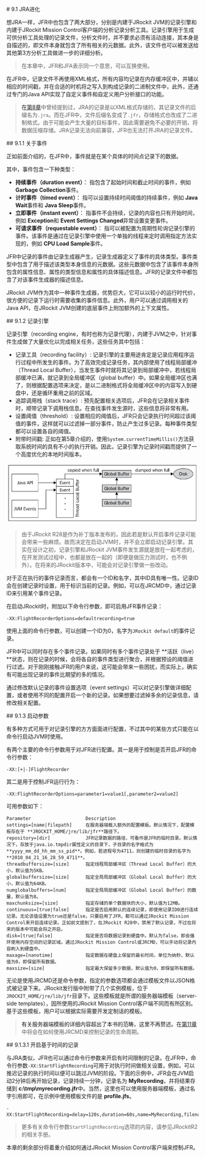 <a name="9.1" />
# 9.1 JRA进化

想JRA一样，JFR中也包含了两大部分，分别是内建于JRockit JVM的记录引擎和内建于JRockit Mission Control客户端的分析记录分析工具。记录引擎用于生成可供分析工具处理的记录文件，分析文件时，并不要求必须有活动连接，其本身是自描述的，即文件本身就包含了所有相关的元数据。此外，该文件也可以被发送给其他第3方分析工具做进一步的详细分析。

>在本章中，JFR和JFA表示同一个意思，可以互换使用。

在JFR中，记录文件不再使用XML格式，所有内容均记录在内存缓冲区中，并辅以相应的时间戳，并在合适的时机将之写入到构成记录的二进制文件中，此外，还通过专门的Java API实现了自定义事件和自定义用户分析接口的功能。

>在[第8章][1]中曾经提到过，JRA的记录是以XML格式存储的，其记录文件的后缀名为`.jra`。而在JFR中，文件后缀名变成了`.jfr`，存储格式也改成了二进制格式。由于可能会产生大量的目标事件，因此需要避免不必要的开销，将数据压缩存储。JRA记录无法向前兼容，JFR也无法打开JRA的记录文件。

<a name="9.1.1" />
## 9.1.1 关于事件

正如前面介绍的，在JFR中，事件就是在某个具体的时间点记录下的数据。

其中，事件包含一下种类型：

* **持续事件（duration event）**： 指包含了起始时间和截止时间的事件，例如 **Garbage Collection**事件。
* **计时事件（timed event）**： 指可以设置持续时间阈值的持续事件，例如 **Java Wait**事件和 **Java Sleep**事件。
* **立即事件（instant event）**： 指事件不会持续，记录的内容也只有开始时间，例如 **Exception**和 **Event Settings Changed**异常设置变更事件。
* **可请求事件（requestable event）**： 指可以被配置为周期性轮询记录引擎的事件。该事件是通过在记录引擎中使用一个单独的线程来定时调用指定方法实现的，例如 **CPU Load Sample**事件。

JFR中记录的事件由记录生成器产生，记录生成器定义了事件的具体类型。事件类型中包含了用于描述该类型本身信息的元数据。这些元数据中包含了该事件本身所包含的属性信息、属性的类型信息和属性的具体描述信息。JFR的记录文件中都包含了对该事件生成器的描述信息。

JRockit JVM作为其中一种事件生成器，优势巨大，它可以以较小的运行时代价，很方便的记录下运行时需要收集的事件信息。此外，用户可以通过调用相关的Java API，在JRockit JVM创建的底层事件上附加额外的上下文属性。

<a name="9.1.2" />
## 9.1.2 记录引擎

记录引擎（recording engine，有时也称为记录代理），内建于JVM之中，针对事件生成做了大量优化以完成相关任务，这些任务其中包括：

* 记录工具（recording facility）: 记录引擎的主要用途肯定是记录应用程序运行过程中所发生的事件。为了高效完成记录任务，其内部使用了线程局部缓冲（Thread Local Buffer），当发生事件时就将其记录到局部缓冲中，若线程局部缓冲已满，就记录到全局缓冲区（global buffer）中。如果全局缓冲区也满了，则根据配置选项来决定，是以二进制格式将全局缓冲区中的内容写入到硬盘中，还是循环重用之前的区域。
* 追踪调用栈（stack trace）: 预先配置相关选项后，JFR会在记录相关事件时，顺带记录下调用栈信息。在查找事件发生源时，这些信息将非常有用。
* 设置阈值（threshold）: 设置相应的阈值后，JFR只会记录执行时间超过该阈值的事件，这样就可以过滤掉一部分事件，防止产生过多记录。每种事件类型都可以设置各自的阈值。
* 附带时间戳: 正如在第5章介绍的，使用`System.currentTimeMillis()`方法获取系统时间的具有不小的执行开销。因此，记录引擎为记录时间戳而提供了一个高度优化的本地时间版本。

![Figure 9-1][2]

>由于JRockit R28是作为补丁版本发布的，因此若是默认开启事件记录可能会带来一些麻烦。故而决定在启动JVM时，并不会立即启动记录引擎。其实在设计之初，记录引擎和JRockit JVM事件发生源就是放在一起考虑的，在开发测试过程中，也都是放在一起的（即便是做压力测试时，也不例外）。在将来的JRockit版本中，可能会对记录引擎做一些改动。

对于正在执行的事件记录而言，都会有一个ID和名字，其中ID具有唯一性。记录ID会在创建记录时设置，用于标识当前的记录。例如，可以在JRCMD中，通过记录ID来引用某个事件记录。

在启动JRockit时，附加以下命令行参数，即可启用JFR事件记录：

    -XX:FlightRecorderOptions=defaultrecording=true

使用上面的命令行参数，可以创建一个ID为0，名字为`JRockit default`的事件记录。

JFR中可以同时存在多个事件记录。如果同时有多个事件记录处于 **活跃（live）**状态，则在记录的时候，会将各自的事件类型进行聚合，并根据预设的阈值进行过滤。对于刚刚接触JFR的用户来说，这可能会带来一些困扰，而实际上，确实有可能出现记录的事件比期望的多的情况。

通过修改默认记录的事件设置选项（event settings）可以对记录引擎做详细配置，或者使用不同的配置开启一个新的记录。如果想要过滤掉多余的记录信息，请修改相关配置。

<a name="9.1.3" />
## 9.1.3 启动参数

有多种方式可用于对记录引擎的方方面面进行配置，不过其中的某些方式只能在以命令行启动JVM时使用。

有两个主要的命令行参数用于对JFR进行配置。其一是用于控制是否开启JFR的命令行参数：

    -XX:[+|-]FlightRecorder

其二是用于控制JFR运行行为：

    -XX:FlightRecorderOptions=parameter1=value1[,parameter2=value2]


可用参数如下：

    Parameter                    Description
    settings=[name|filepath]     在服务器端载入额外的配置模板。默认情况下，配置模板存在于 **JROCKIT_HOME/jre/lib/jfr**路径下。
    repository=[dir]             JFR记录数据的路径，可看作是JFR的临时目录。默认情况下，存放于java.io.tmpdir属性定义的目录下，子目录的名字格式为 **yyyy_mm_dd_hh_mm_ss_pid**。例如，若进程号为4711，则创建的临时目录的名字为 **2010_04_21_16_28_59_4711**。
    threadbuffersize=[size]      指定线程局部缓冲区（Thread Local Buffer）的大小，默认值为5KB。
    globalbuffersize=[size]      指定全局局部缓冲区（Global Local Buffer）的大小，默认值为64KB。
    numglobalbuffers=[num]       指定全局局部缓冲区（Global Local Buffer）的数量，默认值为8。
    maxchunksize=[size]          指定存储的单个数据块的大小，默认值为12MB。
    continuous=[true|false]      指定是否启用默认的连续记录，即使用记录ID0进行连续记录。无论该值设置为true还是false，只要启用了JFR，都可以通过JRockit Mission Control来开启连续记录。正如前文提到了，在JRockit R28中，禁用了默认记录，不过在将来的版本中可能会将之开启。
    disk=[true|false]            指定是否将数据记录到硬盘中。默认为false，即会循环使用内存空间的记录区域。通过JRockit Mission Control或JRCMD，可以手动将记录内容刷入到硬盘中。
    maxage=[nanotime]            指定数据在硬盘上保留的最长时间，单位为纳秒，默认值为0，即保留所有数据。
    maxsize=[size]               指定最大保留多少数据，默认值为0，即保留所有数据。

无论是使用JRCMD还是命令参数，指定的参数选项都会通过模板文件以JSON格式被记录下来。JRockit发行版中附带了几个实例模板，位于`JROCKIT_HOME/jre/lib/jfr`目录下。这些模板就是所谓的服务器端模板（server-side templates），因所使用的JRockit Mission Control客户端不同而有所区别。基于这些模板，用户可以根据实际需要开发定制话的模板。

>有关服务器端模板的详细内容超出了本书的范畴，这里不再赘述。在[第11章][3]中将会在如何使用JRCMD来控制记录的生命周期。

<a name="9.1.3.1" />
## 9.1.3.1 开启基于时间的记录

与JRA类似，JFR也可以通过命令行参数来开启有时间限制的记录。在JFR中，命令行参数`-XX:StartFlightRecording`可用于对执行时间做相关设置，例如，可以推迟记录的执行时间以便可以跳过JVM的阶段。下面的示例中，JFR会在JVM启动2分钟后再开始记录，记录持续一分钟，记录名为 **MyRecording**，并将结果存储到 **c:\tmp\myrecording.jfr**中。当然，这里也可以使用服务器端模板，通过名字引用即可，在示例中使用模板文件的是 **profile.jfs**。

    -XX:StartFlightRecording=delay=120s,duration=60s,name=MyRecording,filename=C:\tmp\myrecording.jfr,settings=profile

>更多有关命令行参数`StartFlightRecording`选项的内容，请参见JRockitR2的相关手册。

本章的剩余部分将着重介绍如何通过JRockit Mission Control客户端来控制JFR。











[1]:    ../chap8/8.md#8
[2]:    ../images/9-1.jpg
[3]:    ../chap11/11.md#11